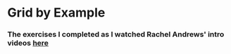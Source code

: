 # Grid by Example

### The exercises I completed as I watched Rachel Andrews' intro videos [here](https://www.youtube.com/watch?v=N731aTpo8TI&list=PLQkVA6z3dFvbnBJetfYDAF3-cG_ubgdZR&index=2)